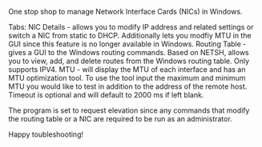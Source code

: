 One stop shop to manage Network Interface Cards (NICs) in Windows. 

Tabs:
  NIC Details - allows you to modify IP address and related settings or switch a NIC from static to DHCP. Additionally lets you modfiy MTU in the GUI since this feature is no longer available in Windows. 
  Routing Table - gives a GUI to the Windows routing commands. Based on NETSH, allows you to view, add, and delete routes from the Windows routing table. Only supports IPV4. 
  MTU - will display the MTU of each interface and has an MTU optimization tool. To use the tool input the maximum and minimum MTU you would like to test in addition to the address of the remote host. Timeout is optional and will default to 2000 ms if left blank. 

The program is set to request elevation since any commands that modify the routing table or a NIC are required to be run as an administrator. 

Happy toubleshooting!
